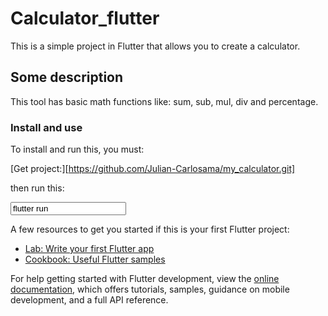 # Calculator_flutter

This is a simple project in Flutter that allows you to create a calculator.

## Some description

This tool has basic math functions like: sum, sub, mul, div and percentage.

### Install and use

To install and run this, you must:

[Get project:][https://github.com/Julian-Carlosama/my_calculator.git]

then run this:

<input type="text" id="myReadOnlyField" value="flutter run" readonly>



A few resources to get you started if this is your first Flutter project:

- [Lab: Write your first Flutter app](https://docs.flutter.dev/get-started/codelab)
- [Cookbook: Useful Flutter samples](https://docs.flutter.dev/cookbook)

For help getting started with Flutter development, view the
[online documentation](https://docs.flutter.dev/), which offers tutorials,
samples, guidance on mobile development, and a full API reference.
